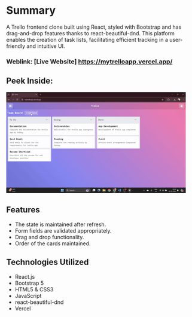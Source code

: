 # Summary
A Trello frontend clone built using React, styled with Bootstrap and has drag-and-drop features thanks to react-beautiful-dnd. This platform enables the creation of task lists, facilitating efficient tracking in a user-friendly and intuitive UI.

### Weblink: [Live Website] https://mytrelloapp.vercel.app/

## Peek Inside:
<img src="https://github.com/lookthisisaddy/Trello/blob/master/src/images/trello_demo.gif" width=480/>

## Features
- The state is maintained after refresh.
- Form fields are validated appropriately.
- Drag and drop functionality.
- Order of the cards maintained.

## Technologies Utilized
- React.js
- Bootstrap 5
- HTML5 & CSS3
- JavaScript
- react-beautiful-dnd
- Vercel
